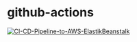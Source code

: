 # github-actions


[![CI-CD-Pipeline-to-AWS-ElastikBeanstalk](https://github.com/Artak-bite/github-actions/actions/workflows/main.yml/badge.svg)](https://github.com/Artak-bite/github-actions/actions/workflows/main.yml)
